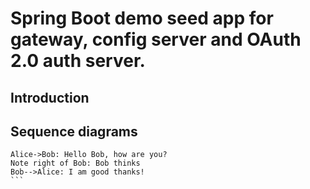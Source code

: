 

# Spring Boot demo seed app for gateway, config server and OAuth 2.0 auth server.

## Introduction


## Sequence diagrams
```sequence
Alice->Bob: Hello Bob, how are you?
Note right of Bob: Bob thinks
Bob-->Alice: I am good thanks!
​```
